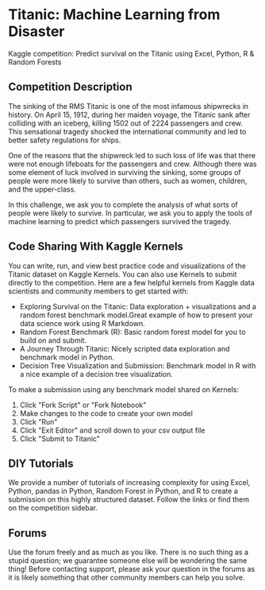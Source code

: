 # Titanic: Machine Learning from Disaster
Kaggle competition: Predict survival on the Titanic using Excel, Python, R & Random Forests
## Competition Description

The sinking of the RMS Titanic is one of the most infamous shipwrecks in history.  On April 15, 1912, during her maiden voyage, the Titanic sank after colliding with an iceberg, killing 1502 out of 2224 passengers and crew. This sensational tragedy shocked the international community and led to better safety regulations for ships.

One of the reasons that the shipwreck led to such loss of life was that there were not enough lifeboats for the passengers and crew. Although there was some element of luck involved in surviving the sinking, some groups of people were more likely to survive than others, such as women, children, and the upper-class.

In this challenge, we ask you to complete the analysis of what sorts of people were likely to survive. In particular, we ask you to apply the tools of machine learning to predict which passengers survived the tragedy.

## Code Sharing With Kaggle Kernels

You can write, run, and view best practice code and visualizations of the Titanic dataset on Kaggle Kernels. You can also use Kernels to submit directly to the competition. Here are a few helpful kernels from Kaggle data scientists and community members to get started with:
- Exploring Survival on the Titanic: Data exploration + visualizations and a random forest benchmark model.Great example of how to present your data science work using R Markdown.
- Random Forest Benchmark (R): Basic random forest model for you to build on and submit. 
- A Journey Through Titanic: Nicely scripted data exploration and benchmark model in Python.
- Decision Tree Visualization and Submission: Benchmark model in R with a nice example of a decision tree visualization.

To make a submission using any benchmark model shared on Kernels:

1. Click "Fork Script" or "Fork Notebook"
2. Make changes to the code to create your own model
3. Click "Run"
4. Click "Exit Editor" and scroll down to your csv output file
5. Click "Submit to Titanic" 

## DIY Tutorials

We provide a number of tutorials of increasing complexity for using Excel, Python, pandas in Python, Random Forest in Python, and R to create a submission on this highly structured dataset. Follow the links or find them on the competition sidebar.

## Forums

Use the forum freely and as much as you like. There is no such thing as a stupid question; we guarantee someone else will be wondering the same thing! Before contacting support, please ask your question in the forums as it is likely something that other community members can help you solve. 
